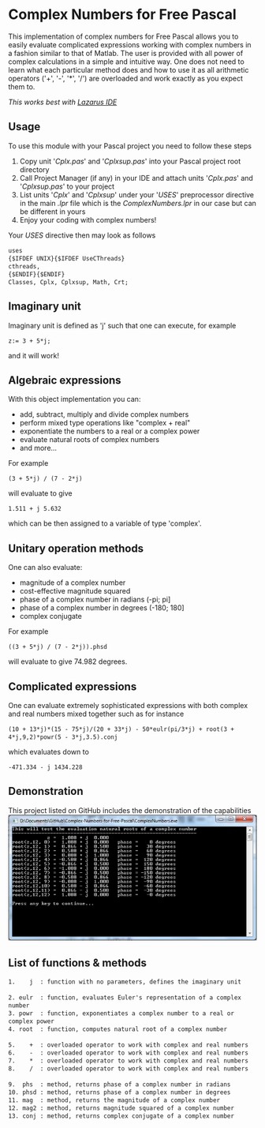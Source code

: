 # Complex Numbers for Free Pascal
This implementation of complex numbers for Free Pascal allows you to easily evaluate complicated expressions working with complex numbers in a fashion similar to that of Matlab. The user is provided with all power of complex calculations in a simple and intuitive way. One does not need to learn what each particular method does and how to use it as all arithmetic operators ('+', '-', '*', '/') are overloaded and work exactly as you expect them to.

*This works best with [Lazarus IDE](https://www.lazarus-ide.org/)*

## Usage
To use this module with your Pascal project you need to follow these steps

1. Copy unit '*Cplx.pas*' and '*Cplxsup.pas*' into your Pascal project root directory
2. Call Project Manager (if any) in your IDE and attach units '*Cplx.pas*' and '*Cplxsup.pas*' to your project
3. List units '*Cplx*' and '*Cplxsup*' under your '*USES*' preprocessor directive in the main *.lpr* file which is the *ComplexNumbers.lpr* in our case but can be different in yours
4. Enjoy your coding with complex numbers!

Your *USES* directive then may look as follows

	uses
	{$IFDEF UNIX}{$IFDEF UseCThreads}
	cthreads,
	{$ENDIF}{$ENDIF}
	Classes, Cplx, Cplxsup, Math, Crt;

## Imaginary unit
Imaginary unit is defined as 'j' such that one can execute, for example

    z:= 3 + 5*j;

and it will work!

## Algebraic expressions
With this object implementation you can:

- add, subtract, multiply and divide complex numbers
- perform mixed type operations like "complex + real"
- exponentiate the numbers to a real or a complex power
- evaluate natural roots of complex numbers
- and more...

For example

    (3 + 5*j) / (7 - 2*j)

will evaluate to give

	1.511 + j 5.632

which can be then assigned to a variable of type 'complex'.

## Unitary operation methods
One can also evaluate:

- magnitude of a complex number
- cost-effective magnitude squared
- phase of a complex number in radians (-pi; pi]
- phase of a complex number in degrees (-180; 180]
- complex conjugate

For example

    ((3 + 5*j) / (7 - 2*j)).phsd

will evaluate to give 74.982 degrees.

## Complicated expressions
One can evaluate extremely sophisticated expressions with both complex and real numbers mixed together such as for instance

	(10 + 13*j)*(15 - 75*j)/(20 + 33*j) - 50*eulr(pi/3*j) + root(3 + 4*j,9,2)*powr(5 - 3*j,3.5).conj

which evaluates down to

	-471.334 - j 1434.228

## Demonstration
This project listed on GitHub includes the demonstration of the capabilities
![Complex Numbers - screenshot](https://raw.githubusercontent.com/anton-a-tkachev/Complex-Numbers-for-Free-Pascal/master/Capture.PNG)

## List of functions & methods
	
    1.    j  : function with no parameters, defines the imaginary unit
    
    2. eulr  : function, evaluates Euler's representation of a complex number
    3. powr  : function, exponentiates a complex number to a real or complex power
    4. root  : function, computes natural root of a complex number
    
    5.    +  : overloaded operator to work with complex and real numbers
    6.    -  : overloaded operator to work with complex and real numbers
    7.    *  : overloaded operator to work with complex and real numbers
    8.    /  : overloaded operator to work with complex and real numbers
    
    9.  phs  : method, returns phase of a complex number in radians
    10. phsd : method, returns phase of a complex number in degrees
    11. mag  : method, returns the magnitude of a complex number
    12. mag2 : method, returns magnitude squared of a complex number
    13. conj : method, returns complex conjugate of a complex number